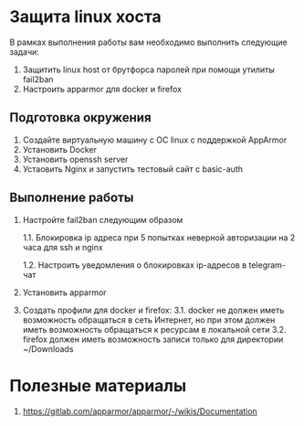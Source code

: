 # Защита linux хоста

В рамках выполнения работы вам необходимо выполнить следующие задачи:

1. Защитить linux host от брутфорса паролей при помощи утилиты fail2ban
2. Настроить apparmor для docker и firefox


## Подготовка окружения
1. Создайте виртуальную машину с ОС linux с поддержкой AppArmor
2. Установить Docker
3. Установить openssh server
4. Устаовить Nginx и запустить тестовый сайт с basic-auth


## Выполнение работы
1. Настройте fail2ban следующим образом

   1.1. Блокировка ip адреса при 5 попытках неверной авторизации на 2 часа для ssh и nginx
   
   1.2. Настроить уведомления о блокировках ip-адресов в telegram-чат
2. Установить apparmor
3. Создать профили для docker и firefox:
   3.1. docker не должен иметь возможность обращаться в сеть Интернет, но при этом должен иметь возможность обращаться к ресурсам в локальной сети
   3.2. firefox должен иметь возможность записи только для директории ~/Downloads

# Полезные материалы
1. https://gitlab.com/apparmor/apparmor/-/wikis/Documentation
